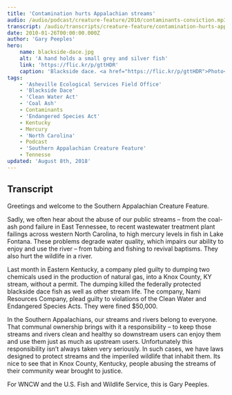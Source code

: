```yaml
---
title: 'Contamination hurts Appalachian streams'
audio: /audio/podcast/creature-feature/2010/contaminants-conviction.mp3
transcript: /audio/transcripts/creature-feature/contamination-hurts-appalachian-streams.pdf
date: 2010-01-26T00:00:00.000Z
author: 'Gary Peeples'
hero:
    name: blackside-dace.jpg
    alt: 'A hand holds a small grey and silver fish'
    link: 'https://flic.kr/p/gttHDR'
    caption: 'Blackside dace. <a href="https://flic.kr/p/gttHDR">Photo</a> by Brian Wulker, CC BY-NC 2.0.'
tags:
    - 'Asheville Ecological Services Field Office'
    - 'Blackside Dace'
    - 'Clean Water Act'
    - 'Coal Ash'
    - Contaminants
    - 'Endangered Species Act'
    - Kentucky
    - Mercury
    - 'North Carolina'
    - Podcast
    - 'Southern Appalachian Creature Feature'
    - Tennesse
updated: 'August 8th, 2018'
---
```


## Transcript

Greetings and welcome to the Southern Appalachian Creature Feature.

Sadly, we often hear about the abuse of our public streams – from the coal-ash pond failure in East Tennessee, to recent wastewater treatment plant failings across western North Carolina, to high mercury levels in fish in Lake Fontana. These problems degrade water quality, which impairs our ability to enjoy and use the river – from tubing and fishing to revival baptisms. They also hurt the wildlife in a river.

Last month in Eastern Kentucky, a company pled guilty to dumping two chemicals used in the production of natural gas, into a Knox County, KY stream, without a permit. The dumping killed the federally protected blackside dace fish as well as other stream life. The company, Nami Resources Company, plead guilty to violations of the Clean Water and Endangered Species Acts. They were fined $50,000.

In the Southern Appalachians, our streams and rivers belong to everyone. That communal ownership brings with it a responsibility – to keep those streams and rivers clean and healthy so downstream users can enjoy them and use them just as much as upstream users. Unfortunately this responsibility isn’t always taken very seriously. In such cases, we have laws designed to protect streams and the imperiled wildlife that inhabit them. Its nice to see that in Knox County, Kentucky, people abusing the streams of their community wear brought to justice.

For WNCW and the U.S. Fish and Wildlife Service, this is Gary Peeples.